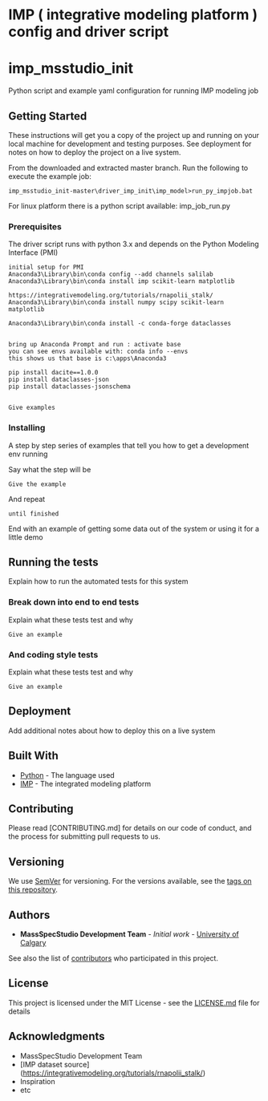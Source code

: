 # IMP ( integrative modeling platform ) config and driver script
# imp_msstudio_init

Python script and example yaml configuration for running IMP modeling job

## Getting Started

These instructions will get you a copy of the project up and running on your local machine for development and testing purposes. 
See deployment for notes on how to deploy the project on a live system.

From the downloaded and extracted master branch. Run the following to execute the example job:
```
imp_msstudio_init-master\driver_imp_init\imp_model>run_py_impjob.bat
```

For linux platform there is a python script available:
imp_job_run.py


### Prerequisites

The driver script runs with python 3.x and depends on the Python Modeling Interface (PMI)

```
initial setup for PMI
Anaconda3\Library\bin\conda config --add channels salilab
Anaconda3\Library\bin\conda install imp scikit-learn matplotlib

https://integrativemodeling.org/tutorials/rnapolii_stalk/
Anaconda3\Library\bin\conda install numpy scipy scikit-learn matplotlib

Anaconda3\Library\bin\conda install -c conda-forge dataclasses


bring up Anaconda Prompt and run : activate base
you can see envs available with: conda info --envs
this shows us that base is c:\apps\Anaconda3

pip install dacite==1.0.0
pip install dataclasses-json
pip install dataclasses-jsonschema


```

```
Give examples
```

### Installing

A step by step series of examples that tell you how to get a development env running

Say what the step will be

```
Give the example
```

And repeat

```
until finished
```

End with an example of getting some data out of the system or using it for a little demo

## Running the tests

Explain how to run the automated tests for this system

### Break down into end to end tests

Explain what these tests test and why

```
Give an example
```

### And coding style tests

Explain what these tests test and why

```
Give an example
```

## Deployment

Add additional notes about how to deploy this on a live system

## Built With

* [Python](https://github.com/pellst/imp_msstudio_init) - The language used
* [IMP](https://integrativemodeling.org/tutorials/rnapolii_stalk/) - The integrated modeling platform 

## Contributing

Please read [CONTRIBUTING.md] for details on our code of conduct, and the process for submitting pull requests to us.

## Versioning

We use [SemVer](http://semver.org/) for versioning. For the versions available, see the [tags on this repository](https://github.com/your/project/tags). 

## Authors

* **MassSpecStudio Development Team** - *Initial work* - [University of Calgary](https://github.com/pellst/imp_msstudio_init)

See also the list of [contributors](https://github.com/pellst/imp_msstudio_init/contributors) who participated in this project.

## License

This project is licensed under the MIT License - see the [LICENSE.md](LICENSE.md) file for details

## Acknowledgments

* MassSpecStudio Development Team
* [IMP dataset source] (https://integrativemodeling.org/tutorials/rnapolii_stalk/)
* Inspiration
* etc

